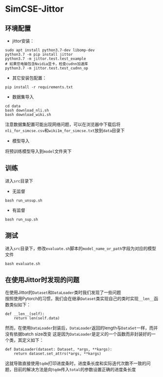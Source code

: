 # SimCSE-Jittor
## 环境配置
- jittor安装：
```
sudo apt install python3.7-dev libomp-dev
python3.7 -m pip install jittor
python3.7 -m jittor.test.test_example
# 如果您电脑包含Nvidia显卡，检查cudnn加速库
python3.7 -m jittor.test.test_cudnn_op
```
- 其它安装包配置：
```
pip install -r requirements.txt
```
- 数据集导入
```
cd data
bash download_nli.sh
bash download_wiki.sh
```
注意数据集配置可能出现网络问题，可以在浏览器中下载后将`nli_for_simcse.csv`和`wiki1m_for_simcse.txt`放到`data`目录下
- 模型导入  

将预训练模型导入到`model`文件夹下

## 训练
进入`src`目录下
- 无监督
```
bash run_unsup.sh
```
- 有监督
```
bash run_sup.sh
```

## 测试
进入`src`目录下，修改`evaluate.sh`脚本的`model_name_or_path`字段为对应的模型文件
```
bash evaluate.sh
```

## 在使用Jittor时发现的问题
在使用Jittor的`Dataset`和`DataLoader`类时我们发现了一些问题  
按照使用Pytorch的习惯，我们会在继承`Dataset`类实现自己的类时实现`__len__`函数类似如下：
```
def __len__(self):
    return len(self.data)
```
然而，在使用`DataLoader`封装后，`DataLoader`返回的length与`DataSet`一样，而并没有依据batch size改变
这是因为`DataLoader`是定义的一个函数而非封装好的一个类，其定义如下：
```
def DataLoader(dataset: Dataset, *args, **kargs):
    return dataset.set_attrs(*args, **kargs)
```
这就导致直接使用`tqdm`打印进度条时，进度条长度和实际迭代次数不一致的问题，目前的解决方法是向`tqdm`传入`total`的参数设置正确的进度条长度